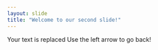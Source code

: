 ```yaml
---
layout: slide
title: "Welcome to our second slide!"
---
```

Your text is replaced
Use the left arrow to go back!
